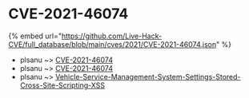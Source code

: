 # CVE-2021-46074
{% embed url="https://github.com/Live-Hack-CVE/full_database/blob/main/cves/2021/CVE-2021-46074.json" %}

* plsanu ~> [CVE-2021-46074](https://www.alice-snow.ru/2021/database/cve-2021-46074/cve-2021-46074-plsanu)
* plsanu ~> [CVE-2021-46074](https://www.alice-snow.ru/2021/database/cve-2021-46074/cve-2021-46074-plsanu)
* plsanu ~> [Vehicle-Service-Management-System-Settings-Stored-Cross-Site-Scripting-XSS](https://www.alice-snow.ru/2021/database/cve-2021-46074/vehicle-service-management-system-settings-stored-cross-site-scripting-xss-plsanu)